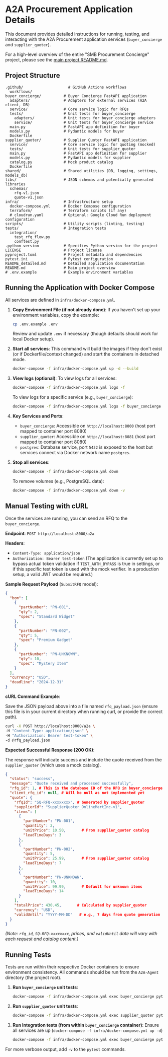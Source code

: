 # A2A Procurement Application Details

This document provides detailed instructions for running, testing, and interacting with the A2A Procurement application services (`buyer_concierge` and `supplier_quoter`).

For a high-level overview of the entire "SMB Procurement Concierge" project, please see the [main project README.md](./README.md).

## Project Structure

```
.github/                    # GitHub Actions workflows
  workflows/
buyer_concierge/          # Buyer Concierge FastAPI application
  adapters/               # Adapters for external services (A2A client, DB)
  service/                # Core service logic for RFQs
  tests/                  # Unit tests for buyer_concierge
    adapters/             # Unit tests for buyer_concierge adapters
    service/              # Unit tests for buyer_concierge service
  main.py                 # FastAPI app definition for buyer
  models.py               # Pydantic models for buyer
  Dockerfile
supplier_quoter/          # Supplier Quoter FastAPI application
  service/                # Core service logic for quoting (mocked)
  tests/                  # Unit tests for supplier_quoter
  main.py                 # FastAPI app definition for supplier
  models.py               # Pydantic models for supplier
  catalog.py              # Mock product catalog
  Dockerfile
shared/                   # Shared utilities (DB, logging, settings, models_db)
libs/                     # JSON schemas and potentially generated libraries
  schemas/
    rfq-v1.json
    quote-v1.json
infra/                    # Infrastructure setup
  docker-compose.yml      # Docker Compose configuration
  terraform/              # Terraform scripts (if any)
  # cloudrun.yaml         # Optional: Google Cloud Run deployment configuration
scripts/                  # Utility scripts (linting, testing)
tests/                    # Integration tests
  integration/
    test_rfq_flow.py
    conftest.py
.python-version           # Specifies Python version for the project
LICENSE                   # Project license
pyproject.toml            # Project metadata and dependencies
pytest.ini                # Pytest configuration
README_detailed.md        # Detailed application documentation
README.md                 # Main project overview
# .env.example            # Example environment variables
```

## Running the Application with Docker Compose

All services are defined in `infra/docker-compose.yml`.

1.  **Copy Environment File (if not already done)**:
    If you haven't set up your environment variables, copy the example:
    ```bash
    cp .env.example .env 
    ```
    Review and update `.env` if necessary (though defaults should work for local Docker setup).

2.  **Start all services**:
    This command will build the images if they don't exist (or if Dockerfile/context changed) and start the containers in detached mode.
    ```bash
    docker-compose -f infra/docker-compose.yml up -d --build
    ```

3.  **View logs (optional)**:
    To view logs for all services:
    ```bash
    docker-compose -f infra/docker-compose.yml logs -f
    ```
    To view logs for a specific service (e.g., `buyer_concierge`):
    ```bash
    docker-compose -f infra/docker-compose.yml logs -f buyer_concierge
    ```

4.  **Key Services and Ports**:
    -   `buyer_concierge`: Accessible on `http://localhost:8000` (host port mapped to container port 8080)
    -   `supplier_quoter`: Accessible on `http://localhost:8081` (host port mapped to container port 8080)
    -   `postgres`: Database service, port `5432` is exposed to the host but services connect via Docker network name `postgres`.

5.  **Stop all services**:
    ```bash
    docker-compose -f infra/docker-compose.yml down
    ```
    To remove volumes (e.g., PostgreSQL data):
    ```bash
    docker-compose -f infra/docker-compose.yml down -v
    ```

## Manual Testing with cURL

Once the services are running, you can send an RFQ to the `buyer_concierge`.

**Endpoint**: `POST http://localhost:8000/a2a`

**Headers**:
-   `Content-Type: application/json`
-   `Authorization: Bearer test-token` (The application is currently set up to bypass actual token validation if `TEST_AUTH_BYPASS` is true in settings, or if this specific test token is used with the mock verifier. In a production setup, a valid JWT would be required.)

**Sample Request Payload** (`SubmitRFQ` model):

```json
{
  "bom": [
    {
      "partNumber": "PN-001",
      "qty": 2,
      "spec": "Standard Widget"
    },
    {
      "partNumber": "PN-002",
      "qty": 5,
      "spec": "Premium Gadget"
    },
    {
      "partNumber": "PN-UNKNOWN",
      "qty": 10,
      "spec": "Mystery Item"
    }
  ],
  "currency": "USD",
  "deadline": "2024-12-31"
}
```

**cURL Command Example**:

Save the JSON payload above into a file named `rfq_payload.json` (ensure this file is in your current directory when running curl, or provide the correct path).

```bash
curl -X POST http://localhost:8000/a2a \
-H "Content-Type: application/json" \
-H "Authorization: Bearer test-token" \
-d @rfq_payload.json
```

**Expected Successful Response (200 OK)**:

The response will indicate success and include the quote received from the `supplier_quoter` (which uses a mock catalog).

```json
{
  "status": "success",
  "message": "Quote received and processed successfully",
  "rfq_id": 1, # This is the database ID of the RFQ in buyer_concierge
  "client_rfq_id": null, # Will be null as not implemented yet
  "quote": {
    "rfqId": "SQ-RFQ-xxxxxxxx", # Generated by supplier_quoter
    "supplierId": "SupplierQuoter_OnlineMartInc-v1",
    "items": [
      {
        "partNumber": "PN-001",
        "quantity": 2,
        "unitPrice": 10.50,       # From supplier_quoter catalog
        "leadTimeDays": 3
      },
      {
        "partNumber": "PN-002",
        "quantity": 5,
        "unitPrice": 25.99,       # From supplier_quoter catalog
        "leadTimeDays": 7
      },
      {
        "partNumber": "PN-UNKNOWN",
        "quantity": 10,
        "unitPrice": 99.99,       # Default for unknown items
        "leadTimeDays": 14
      }
    ],
    "totalPrice": 430.45,       # Calculated by supplier_quoter
    "currency": "USD",
    "validUntil": "YYYY-MM-DD"   # e.g., 7 days from quote generation
  }
}
```
*(Note: `rfq_id`, `SQ-RFQ-xxxxxxxx`, prices, and `validUntil` date will vary with each request and catalog content.)*

## Running Tests

Tests are run within their respective Docker containers to ensure environment consistency.
All commands should be run from the `A2A-Agent` directory (the project root).

1.  **Run `buyer_concierge` unit tests**:
    ```bash
    docker-compose -f infra/docker-compose.yml exec buyer_concierge python -m pytest /app/buyer_concierge/tests
    ```

2.  **Run `supplier_quoter` unit tests**:
    ```bash
    docker-compose -f infra/docker-compose.yml exec supplier_quoter python -m pytest /app/supplier_quoter/tests
    ```

3.  **Run Integration tests (from within `buyer_concierge` container)**:
    Ensure all services are up (`docker-compose -f infra/docker-compose.yml up -d`)
    ```bash
    docker-compose -f infra/docker-compose.yml exec buyer_concierge python -m pytest /app/tests/integration
    ```

For more verbose output, add `-v` to the `pytest` commands. 
